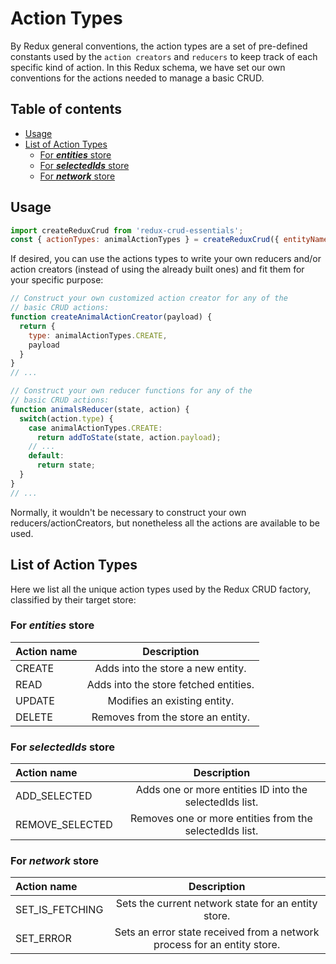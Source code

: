 # Action Types <!-- omit in toc -->

By Redux general conventions, the action types are a set of pre-defined constants used by the `action creators` and `reducers` to keep track of each specific kind of action. In this Redux schema, we have set our own conventions for the actions needed to manage a basic CRUD.

## Table of contents <!-- omit in toc -->

- [Usage](#Usage)
- [List of Action Types](#List-of-Action-Types)
  - [For ***entities*** store](#For-entities-store)
  - [For ***selectedIds*** store](#For-selectedIds-store)
  - [For ***network*** store](#For-network-store)

## Usage

```javascript
import createReduxCrud from 'redux-crud-essentials';
const { actionTypes: animalActionTypes } = createReduxCrud({ entityName: 'animals' });
```

If desired, you can use the actions types to write your own reducers and/or action creators (instead of using the already built ones) and fit them for your specific purpose:

```javascript
// Construct your own customized action creator for any of the
// basic CRUD actions:
function createAnimalActionCreator(payload) {
  return {
    type: animalActionTypes.CREATE,
    payload
  }
}
// ...
```

```javascript
// Construct your own reducer functions for any of the
// basic CRUD actions:
function animalsReducer(state, action) {
  switch(action.type) {
    case animalActionTypes.CREATE:
      return addToState(state, action.payload);
    // ...
    default:
      return state;
  }
}
// ...
```

Normally, it wouldn't be necessary to construct your own reducers/actionCreators, but nonetheless all the actions are available to be used.

## List of Action Types

Here we list all the unique action types used by the Redux CRUD factory, classified by their target store:

### For ***entities*** store

| Action name |              Description              |
| :---------- | :-----------------------------------: |
| CREATE      |   Adds into the store a new entity.   |
| READ        | Adds into the store fetched entities. |
| UPDATE      |     Modifies an existing entity.      |
| DELETE      |   Removes from the store an entity.   |

### For ***selectedIds*** store

| Action name     |                       Description                       |
| :-------------- | :-----------------------------------------------------: |
| ADD_SELECTED    | Adds one or more entities ID into the selectedIds list. |
| REMOVE_SELECTED | Removes one or more entities from the selectedIds list. |

### For ***network*** store

| Action name     |                               Description                                |
| :-------------- | :----------------------------------------------------------------------: |
| SET_IS_FETCHING |           Sets the current network state for an entity store.            |
| SET_ERROR       | Sets an error state received from a network process for an entity store. |